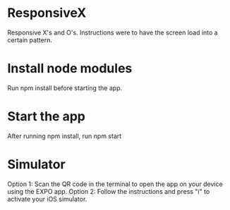 # ResponsiveX
Responsive X's and O's. Instructions were to have the screen load into a certain pattern.

# Install node modules
Run npm install before starting the app.

# Start the app
After running npm install, run npm start

# Simulator
Option 1: Scan the QR code in the terminal to open the app on your device using the EXPO app.
Option 2: Follow the instructions and press "i" to activate your iOS simulator. 
